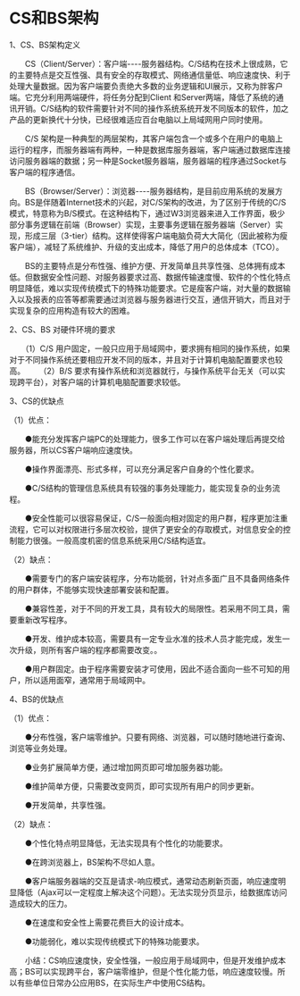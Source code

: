 # CS和BS架构
1、CS、BS架构定义



　　CS（Client/Server）：客户端----服务器结构。C/S结构在技术上很成熟，它的主要特点是交互性强、具有安全的存取模式、网络通信量低、响应速度快、利于处理大量数据。因为客户端要负责绝大多数的业务逻辑和UI展示，又称为胖客户端。它充分利用两端硬件，将任务分配到Client 和Server两端，降低了系统的通讯开销。C/S结构的软件需要针对不同的操作系统系统开发不同版本的软件，加之产品的更新换代十分快，已经很难适应百台电脑以上局域网用户同时使用。

　　C/S 架构是一种典型的两层架构，其客户端包含一个或多个在用户的电脑上运行的程序，而服务器端有两种，一种是数据库服务器端，客户端通过数据库连接访问服务器端的数据；另一种是Socket服务器端，服务器端的程序通过Socket与客户端的程序通信。

　　BS（Browser/Server）：浏览器----服务器结构，是目前应用系统的发展方向。BS是伴随着Internet技术的兴起，对C/S架构的改进，为了区别于传统的C/S 模式，特意称为B/S模式。在这种结构下，通过W3浏览器来进入工作界面，极少部分事务逻辑在前端（Browser）实现，主要事务逻辑在服务器端（Server）实现，形成三层（3-tier）结构。这样使得客户端电脑负荷大大简化（因此被称为瘦客户端），减轻了系统维护、升级的支出成本，降低了用户的总体成本（TCO）。

　　BS的主要特点是分布性强、维护方便、开发简单且共享性强、总体拥有成本低。但数据安全性问题、对服务器要求过高、数据传输速度慢、软件的个性化特点明显降低，难以实现传统模式下的特殊功能要求。它是瘦客户端，对大量的数据输入以及报表的应答等都需要通过浏览器与服务器进行交互，通信开销大，而且对于实现复杂的应用构造有较大的困难。

2、CS、BS 对硬件环境的要求

　　（1）C/S 用户固定，一般只应用于局域网中，要求拥有相同的操作系统，如果对于不同操作系统还要相应开发不同的版本，并且对于计算机电脑配置要求也较高。
　　（2）B/S 要求有操作系统和浏览器就行，与操作系统平台无关（可以实现跨平台），对客户端的计算机电脑配置要求较低。

3、CS的优缺点



（1）优点：

　　●能充分发挥客户端PC的处理能力，很多工作可以在客户端处理后再提交给服务器，所以CS客户端响应速度快。

　　●操作界面漂亮、形式多样，可以充分满足客户自身的个性化要求。  

　　●C/S结构的管理信息系统具有较强的事务处理能力，能实现复杂的业务流程。

　　●安全性能可以很容易保证，C/S一般面向相对固定的用户群，程序更加注重流程，它可以对权限进行多层次校验，提供了更安全的存取模式，对信息安全的控制能力很强。一般高度机密的信息系统采用C/S结构适宜。

（2）缺点：

　　●需要专门的客户端安装程序，分布功能弱，针对点多面广且不具备网络条件的用户群体，不能够实现快速部署安装和配置。

　　●兼容性差，对于不同的开发工具，具有较大的局限性。若采用不同工具，需要重新改写程序。  

　　●开发、维护成本较高，需要具有一定专业水准的技术人员才能完成，发生一次升级，则所有客户端的程序都需要改变。。

　　●用户群固定。由于程序需要安装才可使用，因此不适合面向一些不可知的用户，所以适用面窄，通常用于局域网中。

4、BS的优缺点



（1）优点：

　　●分布性强，客户端零维护。只要有网络、浏览器，可以随时随地进行查询、浏览等业务处理。 

　　●业务扩展简单方便，通过增加网页即可增加服务器功能。  

　　●维护简单方便，只需要改变网页，即可实现所有用户的同步更新。 

　　●开发简单，共享性强。

（2）缺点：

　　●个性化特点明显降低，无法实现具有个性化的功能要求。 

　　●在跨浏览器上，BS架构不尽如人意。

　　●客户端服务器端的交互是请求-响应模式，通常动态刷新页面，响应速度明显降低（Ajax可以一定程度上解决这个问题）。无法实现分页显示，给数据库访问造成较大的压力。 

　　●在速度和安全性上需要花费巨大的设计成本。

　　●功能弱化，难以实现传统模式下的特殊功能要求。

　　小结：CS响应速度快，安全性强，一般应用于局域网中，但是开发维护成本高；BS可以实现跨平台，客户端零维护，但是个性化能力低，响应速度较慢。所以有些单位日常办公应用BS，在实际生产中使用CS结构。
